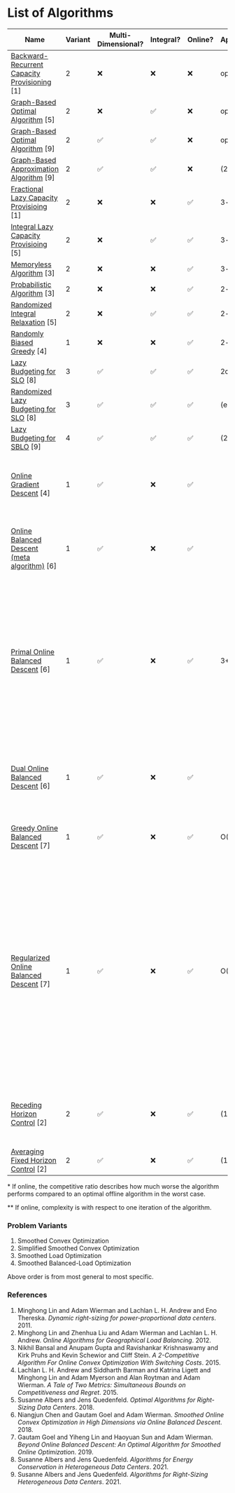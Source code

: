 # List of Algorithms

| Name                                                                                                           | Variant | Multi-Dimensional? | Integral? | Online? | Approximation/Competitiveness* | Complexity** | Notes |
| -------------------------------------------------------------------------------------------------------------- | ------- | ------------------ | --------- | ------- | ------------------------------ | ------------ | ----- |
| [Backward-Recurrent Capacity Provisioning](offline/uni_dimensional/capacity_provisioning.rs) [1]               | 2       | ❌                 | ❌        | ❌      | optimal                        |              |
| [Graph-Based Optimal Algorithm](offline/uni_dimensional/optimal_graph_search.rs) [5]                           | 2       | ❌                 | ✅        | ❌      | optimal                        | O(T log m)   |
| [Graph-Based Optimal Algorithm](offline/multi_dimensional/optimal_graph_search.rs) [9]                         | 2       | ✅                 | ✅        | ❌      | optimal                        |              |
| [Graph-Based Approximation Algorithm](offline/multi_dimensional/approx_graph_search.rs) [9]                    | 2       | ✅                 | ✅        | ❌      | (2𝛾 - 1)-approximation         |              | 𝛾 > 0 |
| [Fractional Lazy Capacity Provisioing](online/uni_dimensional/lazy_capacity_provisioing/fractional.rs) [1]     | 2       | ❌                 | ❌        | ✅      | 3-competitive                  |              |
| [Integral Lazy Capacity Provisioing](online/uni_dimensional/lazy_capacity_provisioing/integral.rs) [5]         | 2       | ❌                 | ✅        | ✅      | 3-competitive                  |              |
| [Memoryless Algorithm](online/uni_dimensional/memoryless.rs) [3]                                               | 2       | ❌                 | ❌        | ✅      | 3-competitive                  |              |
| [Probabilistic Algorithm](online/uni_dimensional/probabilistic.rs) [3]                                         | 2       | ❌                 | ❌        | ✅      | 2-competitive                  |              |
| [Randomized Integral Relaxation](online/uni_dimensional/randomized.rs) [5]                                     | 2       | ❌                 | ✅        | ✅      | 2-competitive                  |              |
| [Randomly Biased Greedy](online/uni_dimensional/randomly_biased_greedy.rs) [4]                                 | 1       | ❌                 | ❌        | ✅      | 2-competitive                  |              |
| [Lazy Budgeting for SLO](online/multi_dimensional/lazy_budgeting/smoothed_load_optimization.rs) [8]            | 3       | ✅                 | ✅        | ✅      | 2d-competitive                 |              |
| [Randomized Lazy Budgeting for SLO](online/multi_dimensional/lazy_budgeting/smoothed_load_optimization.rs) [8] | 3       | ✅                 | ✅        | ✅      | (e / (e - 1))d-competitive     |              |
| [Lazy Budgeting for SBLO](online/multi_dimensional/lazy_budgeting/smoothed_balanced_load_optimization.rs) [9]  | 4       | ✅                 | ✅        | ✅      | (2d + 1 + ε)-competitive       |              | ε > 0 |
| [Online Gradient Descent](online/multi_dimensional/online_gradient_descent.rs) [4]                             | 1       | ✅                 | ❌        | ✅      |                                |              | ΩO(log T) regret for learning rate 1/Ht where hitting costs are H-strongly convex |
| [Online Balanced Descent (meta algorithm)](online/multi_dimensional/online_balanced_descent/meta.rs) [6]       | 1       | ✅                 | ❌        | ✅      |                                |              | Ω(m^{-2/3})-competitive for m-strongly convex hitting costs and l2-squared switching costs |
| [Primal Online Balanced Descent](online/multi_dimensional/online_balanced_descent/primal.rs) [6]               | 1       | ✅                 | ❌        | ✅      | 3+O(1/𝛼)-competitive           |              | given competitiveness is for the l2-norm and locally 𝛼-polyhedral hitting costs, O(sqrt(d))-competitive for the l1-norm; mirror map must be m-strongly convex and M-Lipschitz smooth in the switching cost norm
| [Dual Online Balanced Descent](online/multi_dimensional/online_balanced_descent/dual.rs) [6]                   | 1       | ✅                 | ❌        | ✅      |                                |              | mirror map must be m-strongly convex and M-Lipschitz smooth in the switching cost norm |
| [Greedy Online Balanced Descent](online/multi_dimensional/online_balanced_descent/greedy.rs) [7]               | 1       | ✅                 | ❌        | ✅      | O(1/sqrt(m))-competitive       |              | for m-quasiconvex hitting costs and l2-squared switching costs |
| [Regularized Online Balanced Descent](online/multi_dimensional/online_balanced_descent/regularized.rs) [7]     | 1       | ✅                 | ❌        | ✅      | O(1/sqrt(m))-competitive       |              | for m-strongly convex and differentiable hitting costs and switching costs modeled as the Bregman divergence where the potential function is 𝛼-strongly convex, 𝛽-strongly smooth, differentiable, and its Fenchel Conjugate is differentiable; Ω(1/m)-competitive for m-quasiconvex hitting costs and l2-squared switching costs |
| [Receding Horizon Control](online/multi_dimensional/horizon_control.rs) [2]                                    | 2       | ✅                 | ❌        | ✅      | (1 + Ω(𝛽/e_0))-competitive     |              | where `e_0` is the idle cost; when uni-dimensional the competitive ratio is 1 + O(1/w) |
| [Averaging Fixed Horizon Control](online/multi_dimensional/horizon_control.rs) [2]                             | 2       | ✅                 | ❌        | ✅      | (1 + O(1/w))-competitive       |              |

\* If online, the competitive ratio describes how much worse the algorithm performs compared to an optimal offline algorithm in the worst case.

\*\* If online, complexity is with respect to one iteration of the algorithm.

### Problem Variants

1. Smoothed Convex Optimization
2. Simplified Smoothed Convex Optimization
3. Smoothed Load Optimization
4. Smoothed Balanced-Load Optimization

Above order is from most general to most specific.

### References

1. Minghong Lin and Adam Wierman and Lachlan L. H. Andrew and Eno Thereska. _Dynamic right-sizing for power-proportional data centers_. 2011.
2. Minghong Lin and Zhenhua Liu and Adam Wierman and Lachlan L. H. Andrew. _Online Algorithms for Geographical Load Balancing_. 2012.
3. Nikhil Bansal and Anupam Gupta and Ravishankar Krishnaswamy and Kirk Pruhs and Kevin Schewior and Cliff Stein. _A 2-Competitive Algorithm For Online Convex Optimization With Switching Costs_. 2015.
4. Lachlan L. H. Andrew and Siddharth Barman and Katrina Ligett and Minghong Lin and Adam Myerson and Alan Roytman and Adam Wierman. _A Tale of Two Metrics: Simultaneous Bounds on Competitiveness and Regret_. 2015.
5. Susanne Albers and Jens Quedenfeld. _Optimal Algorithms for Right-Sizing Data Centers_. 2018.
6. Niangjun Chen and Gautam Goel and Adam Wierman. _Smoothed Online Convex Optimization in High Dimensions via Online Balanced Descent_. 2018.
7. Gautam Goel and Yiheng Lin and Haoyuan Sun and Adam Wierman. _Beyond Online Balanced Descent: An Optimal Algorithm for Smoothed Online Optimization_. 2019.
8. Susanne Albers and Jens Quedenfeld. _Algorithms for Energy Conservation in Heterogeneous Data Centers_. 2021.
9. Susanne Albers and Jens Quedenfeld. _Algorithms for Right-Sizing Heterogeneous Data Centers_. 2021.
